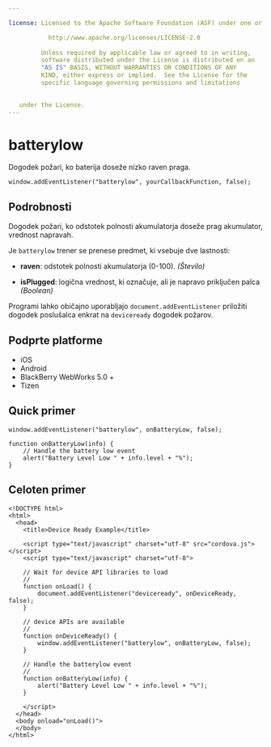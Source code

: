 ```yaml
---

license: Licensed to the Apache Software Foundation (ASF) under one or more contributor license agreements. See the NOTICE file distributed with this work for additional information regarding copyright ownership. The ASF licenses this file to you under the Apache License, Version 2.0 (the "License"); you may not use this file except in compliance with the License. You may obtain a copy of the License at

           http://www.apache.org/licenses/LICENSE-2.0
    
         Unless required by applicable law or agreed to in writing,
         software distributed under the License is distributed on an
         "AS IS" BASIS, WITHOUT WARRANTIES OR CONDITIONS OF ANY
         KIND, either express or implied.  See the License for the
         specific language governing permissions and limitations
    

   under the License.
---
```


# batterylow

Dogodek požari, ko baterija doseže nizko raven praga.

    window.addEventListener("batterylow", yourCallbackFunction, false);
    

## Podrobnosti

Dogodek požari, ko odstotek polnosti akumulatorja doseže prag akumulator, vrednost napravah.

Je `batterylow` trener se prenese predmet, ki vsebuje dve lastnosti:

*   **raven**: odstotek polnosti akumulatorja (0-100). *(Število)*

*   **isPlugged**: logična vrednost, ki označuje, ali je napravo priključen palca *(Boolean)*

Programi lahko običajno uporabljajo `document.addEventListener` priložiti dogodek poslušalca enkrat na `deviceready` dogodek požarov.

## Podprte platforme

*   iOS
*   Android
*   BlackBerry WebWorks 5.0 +
*   Tizen

## Quick primer

    window.addEventListener("batterylow", onBatteryLow, false);
    
    function onBatteryLow(info) {
        // Handle the battery low event
        alert("Battery Level Low " + info.level + "%");
    }
    

## Celoten primer

    <!DOCTYPE html>
    <html>
      <head>
        <title>Device Ready Example</title>
    
        <script type="text/javascript" charset="utf-8" src="cordova.js"></script>
        <script type="text/javascript" charset="utf-8">
    
        // Wait for device API libraries to load
        //
        function onLoad() {
            document.addEventListener("deviceready", onDeviceReady, false);
        }
    
        // device APIs are available
        //
        function onDeviceReady() {
            window.addEventListener("batterylow", onBatteryLow, false);
        }
    
        // Handle the batterylow event
        //
        function onBatteryLow(info) {
            alert("Battery Level Low " + info.level + "%");
        }
    
        </script>
      </head>
      <body onload="onLoad()">
      </body>
    </html>